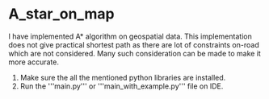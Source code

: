 # A_star_on_map
I have implemented A* algorithm on geospatial data. This implementation does not give practical shortest path as there are lot of constraints on-road which are not considered. Many such consideration can be made to make it more accurate.

1. Make sure the all the mentioned python libraries are installed.
2. Run the '''main.py''' or '''main_with_example.py''' file on IDE.
